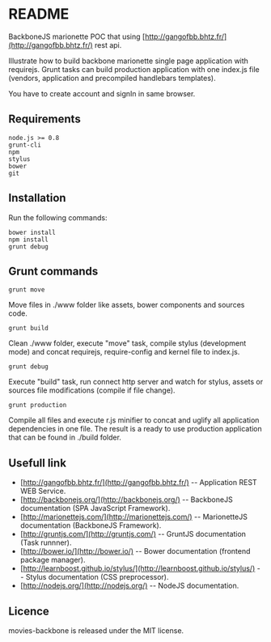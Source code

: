 README
======

BackboneJS marionette POC that using [http://gangofbb.bhtz.fr/](http://gangofbb.bhtz.fr/) rest api.

Illustrate how to build backbone marionette single page application with requirejs.
Grunt tasks can build production application with one index.js file (vendors, application and precompiled handlebars templates).

You have to create account and signIn in same browser.

Requirements
------------

	node.js >= 0.8
	grunt-cli
	npm
	stylus
	bower
	git

Installation
------------

Run the following commands:

	bower install
	npm install
	grunt debug

Grunt commands
--------------

	grunt move
Move files in ./www folder like assets, bower components and sources code.

	grunt build
Clean ./www folder, execute "move" task, compile stylus (development mode) and concat requirejs, require-config and kernel file to index.js.

	grunt debug
Execute "build" task, run connect http server and watch for stylus, assets or sources file modifications (compile if file change).

	grunt production
Compile all files and execute r.js minifier to concat and uglify all application dependencies in one file.
The result is a ready to use production application that can be found in ./build folder.

Usefull link
------------

* [http://gangofbb.bhtz.fr/](http://gangofbb.bhtz.fr/) -- Application REST WEB Service.
* [http://backbonejs.org/](http://backbonejs.org/) -- BackboneJS documentation (SPA JavaScript Framework).
* [http://marionettejs.com/](http://marionettejs.com/) -- MarionetteJS documentation (BackboneJS Framework).
* [http://gruntjs.com/](http://gruntjs.com/) -- GruntJS documentation (Task runnner).
* [http://bower.io/](http://bower.io/) -- Bower documentation (frontend package manager).
* [http://learnboost.github.io/stylus/](http://learnboost.github.io/stylus/) -- Stylus documentation (CSS preprocessor).
* [http://nodejs.org/](http://nodejs.org/) -- NodeJS documentation.

Licence
-------

movies-backbone is released under the MIT license.